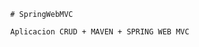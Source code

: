                                # SpringWebMVC
                               
                               Aplicacion CRUD + MAVEN + SPRING WEB MVC 
